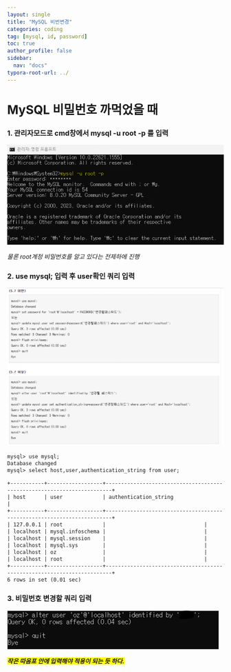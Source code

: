 ```yaml
---
layout: single
title: "MySQL 비번변경"
categories: coding
tag: [mysql, id, password]
toc: true
author_profile: false
sidebar:
  nav: "docs"
typora-root-url: ../
---
```


# MySQL 비밀번호 까먹었을 때

### 1. 관리자모드로 cmd창에서 mysql -u root -p 를 입력

 

![image-20230509144043527](/images/2023-05-09-password/image-20230509144043527.png)

*물론 root계정 비밀번호를 알고 있다는 전제하에 진행*

### 2. use mysql; 입력 후 user확인 쿼리 입력

![image-20230509151052002](/images/2023-05-09-password/image-20230509151052002.png)

```
mysql> use mysql;
Database changed
mysql> select host,user,authentication_string from user;
```

```
+-----------+------------------+------------------------------------------------------------------------+
| host      | user             | authentication_string                                                  |
+-----------+------------------+------------------------------------------------------------------------+
| 127.0.0.1 | root             |                             	|
| localhost | mysql.infoschema |  								|
| localhost | mysql.session    |  								|
| localhost | mysql.sys        |  								|
| localhost | oz               |                                |
| localhost | root             |                      		    |
+-----------+------------------+------------------------------------------------------------------------+
6 rows in set (0.01 sec)
```

### 3. 비밀번호 변경할 쿼리 입력



![image-20230509145203356](/images/2023-05-09-password/image-20230509145203356.png)

<span style="background-color:yellow">***작은 따옴표 안에 입력해야 적용이 되는 듯 하다.***</span>



